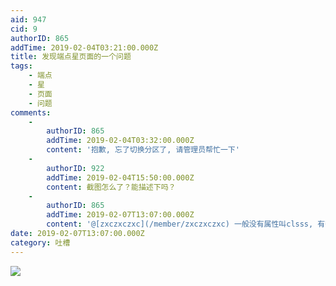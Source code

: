 ```yaml
---
aid: 947
cid: 9
authorID: 865
addTime: 2019-02-04T03:21:00.000Z
title: 发现端点星页面的一个问题
tags:
    - 端点
    - 星
    - 页面
    - 问题
comments:
    -
        authorID: 865
        addTime: 2019-02-04T03:32:00.000Z
        content: '抱歉, 忘了切换分区了, 请管理员帮忙一下'
    -
        authorID: 922
        addTime: 2019-02-04T15:50:00.000Z
        content: 截图怎么了？能描述下吗？
    -
        authorID: 865
        addTime: 2019-02-07T13:07:00.000Z
        content: '@[zxczxczxc](/member/zxczxczxc) 一般没有属性叫clsss, 有很大的概率是class打错了'
date: 2019-02-07T13:07:00.000Z
category: 吐槽
---
```


![](https://i.loli.net/2019/02/04/5c57afb0dcbb8.jpg)
